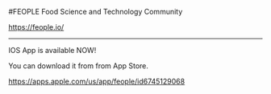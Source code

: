 #FEOPLE
Food Science and Technology Community

https://feople.io/

-----

IOS App is available NOW!

You can download it from from App Store.

https://apps.apple.com/us/app/feople/id6745129068
